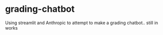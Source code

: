 # grading-chatbot
Using streamlit and Anthropic to attempt to make a grading chatbot.. still in works
